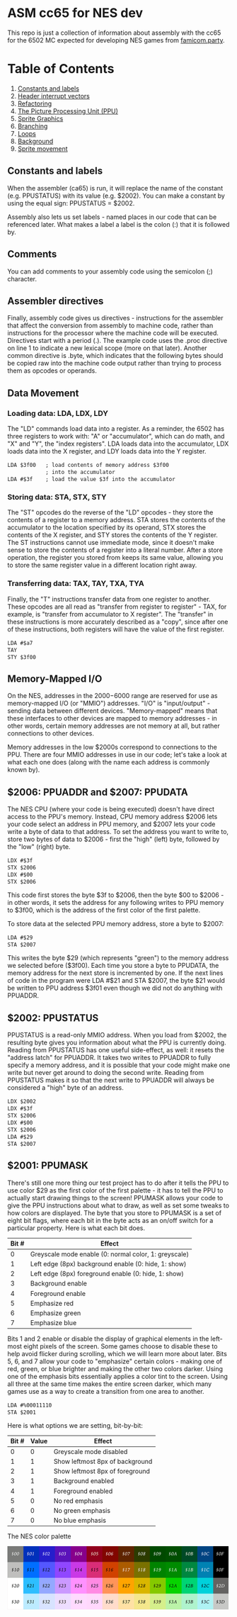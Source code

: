 # ASM cc65 for NES dev
This repo is just a collection of information about assembly with the cc65 for the 6502 MC expected for developing NES 
games from [famicom.party](https://famicom.party/).

# Table of Contents
1. [Constants and labels](#constants-and-labels)
2. [Header interrupt vectors](pages/header_interruptvectors.md)
3. [Refactoring](pages/refactoring.md)
4. [The Picture Processing Unit (PPU)](pages/ppu.md)
5. [Sprite Graphics](pages/spritegraphics.md)
6. [Branching](pages/branching.md)
7. [Loops](pages/loops.md)
8. [Background](pages/background.md)
9. [Sprite movement](pages/spritemovement.md)

## Constants and labels
When the assembler (ca65) is run, it will replace the name of the constant (e.g. PPUSTATUS) with its value (e.g. $2002).
You can make a constant by using the equal sign: PPUSTATUS = $2002.

Assembly also lets us set labels - named places in our code that can be referenced later. What makes a label a label is
the colon (:) that it is followed by.

## Comments
You can add comments to your assembly code using the semicolon (;) character.

## Assembler directives
Finally, assembly code gives us directives - instructions for the assembler that affect the conversion from assembly to
machine code, rather than instructions for the processor where the machine code will be executed. Directives start with
a period (.). The example code uses the .proc directive on line 1 to indicate a new lexical scope (more on that later).
Another common directive is .byte, which indicates that the following bytes should be copied raw into the machine code 
output rather than trying to process them as opcodes or operands.

## Data Movement
### Loading data: LDA, LDX, LDY
The "LD" commands load data into a register. As a reminder, the 6502 has three registers to work with: "A" or "accumulator",
which can do math, and "X" and "Y", the "index registers". LDA loads data into the accumulator, LDX loads data into the X
register, and LDY loads data into the Y register.

````6502 assembly
LDA $3f00   ; load contents of memory address $3f00
            ; into the accumulator
LDA #$3f    ; load the value $3f into the accumulator

````

### Storing data: STA, STX, STY
The "ST" opcodes do the reverse of the "LD" opcodes - they store the contents of a register to a memory address. STA
stores the contents of the accumulator to the location specified by its operand, STX stores the contents of the X register,
and STY stores the contents of the Y register. The ST instructions cannot use immediate mode, since it doesn't make sense
to store the contents of a register into a literal number. After a store operation, the register you stored from keeps its
same value, allowing you to store the same register value in a different location right away.

### Transferring data: TAX, TAY, TXA, TYA
Finally, the "T" instructions transfer data from one register to another. These opcodes are all read as "transfer from
register to register" - TAX, for example, is "transfer from accumulator to X register". The "transfer" in these instructions
is more accurately described as a "copy", since after one of these instructions, both registers will have the value of the
first register.

````6502 assembly
LDA #$a7
TAY
STY $3f00

````

## Memory-Mapped I/O
On the NES, addresses in the $2000-$6000 range are reserved for use as memory-mapped I/O (or "MMIO") addresses. "I/O" is
"input/output" - sending data between different devices. "Memory-mapped" means that these interfaces to other devices are
mapped to memory addresses - in other words, certain memory addresses are not memory at all, but rather connections to 
other devices.

Memory addresses in the low $2000s correspond to connections to the PPU. There are four MMIO addresses in use in our code;
let's take a look at what each one does (along with the name each address is commonly known by).

## $2006: PPUADDR and $2007: PPUDATA
The NES CPU (where your code is being executed) doesn't have direct access to the PPU's memory. Instead, CPU memory address 
$2006 lets your code select an address in PPU memory, and $2007 lets your code write a byte of data to that address. To set
the address you want to write to, store two bytes of data to $2006 - first the "high" (left) byte, followed by the "low" 
(right) byte.

````6502 assembly
LDX #$3f
STX $2006
LDX #$00
STX $2006

````

This code first stores the byte $3f to $2006, then the byte $00 to $2006 - in other words, it sets the address for any 
following writes to PPU memory to $3f00, which is the address of the first color of the first palette.

To store data at the selected PPU memory address, store a byte to $2007:

````6502 assembly
LDA #$29
STA $2007

````

This writes the byte $29 (which represents "green") to the memory address we selected before ($3f00). Each time you store
a byte to PPUDATA, the memory address for the next store is incremented by one. If the next lines of code in the program
were LDA #$21 and STA $2007, the byte $21 would be written to PPU address $3f01 even though we did not do anything with 
PPUADDR.

## $2002: PPUSTATUS
PPUSTATUS is a read-only MMIO address. When you load from $2002, the resulting byte gives you information about what the 
PPU is currently doing. Reading from PPUSTATUS has one useful side-effect, as well: it resets the "address latch" for 
PPUADDR. It takes two writes to PPUADDR to fully specify a memory address, and it is possible that your code might make 
one write but never get around to doing the second write. Reading from PPUSTATUS makes it so that the next write to PPUADDR 
will always be considered a "high" byte of an address.

````6502 assembly
LDX $2002
LDX #$3f
STX $2006
LDX #$00
STX $2006
LDA #$29
STA $2007

````

## $2001: PPUMASK
There's still one more thing our test project has to do after it tells the PPU to use color $29 as the first color of the 
first palette - it has to tell the PPU to actually start drawing things to the screen! PPUMASK allows your code to give 
the PPU instructions about what to draw, as well as set some tweaks to how colors are displayed. The byte that you store
to PPUMASK is a set of eight bit flags, where each bit in the byte acts as an on/off switch for a particular property.
Here is what each bit does.

| Bit # | Effect                                                |
|-------|-------------------------------------------------------|
| 0     | Greyscale mode enable (0: normal color, 1: greyscale) |
| 1     | Left edge (8px) background enable (0: hide, 1: show)  |
| 2     | Left edge (8px) foreground enable (0: hide, 1: show)  |
| 3     | Background enable                                     |
| 4     | Foreground enable                                     |
| 5     | Emphasize red                                         |
| 6     | Emphasize green                                       |
| 7     | Emphasize blue                                        |

Bits 1 and 2 enable or disable the display of graphical elements in the left-most eight pixels of the screen. Some games 
choose to disable these to help avoid flicker during scrolling, which we will learn more about later. Bits 5, 6, and 7 
allow your code to "emphasize" certain colors - making one of red, green, or blue brighter and making the other two 
colors darker. Using one of the emphasis bits essentially applies a color tint to the screen. Using all three at the 
same time makes the entire screen darker, which many games use as a way to create a transition from one area to another.

````6502 assembly
LDA #%00011110
STA $2001

````

Here is what options we are setting, bit-by-bit:

| Bit # | Value | Effect                          |
|-------|-------|---------------------------------|
| 0     | 0     | Greyscale mode disabled         |
| 1     | 1     | Show leftmost 8px of background |
| 2     | 1     | Show leftmost 8px of foreground |
| 3     | 1     | Background enabled              |
| 4     | 1     | Foreground enabled              |
| 5     | 0     | No red emphasis                 |
| 6     | 0     | No green emphasis               |
| 7     | 0     | No blue emphasis                |

The NES color palette

![img.png](assets/img.png)